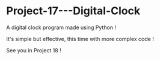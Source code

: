 # Project-17---Digital-Clock
A digital clock program made using Python !

It's simple but effective, this time with more complex code !

See you in Project 18 !
